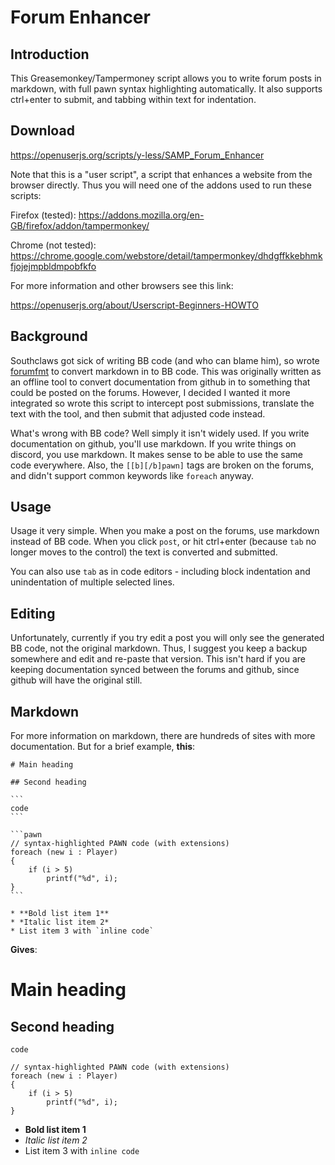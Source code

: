 # Forum Enhancer

## Introduction

This Greasemonkey/Tampermoney script allows you to write forum posts in markdown, with full pawn syntax highlighting automatically.  It also supports ctrl+enter to submit, and tabbing within text for indentation.

## Download

https://openuserjs.org/scripts/y-less/SAMP_Forum_Enhancer

Note that this is a "user script", a script that enhances a website from the browser directly.  Thus you will need one of the addons used to run these scripts:

Firefox (tested): https://addons.mozilla.org/en-GB/firefox/addon/tampermonkey/

Chrome (not tested): https://chrome.google.com/webstore/detail/tampermonkey/dhdgffkkebhmkfjojejmpbldmpobfkfo

For more information and other browsers see this link:

https://openuserjs.org/about/Userscript-Beginners-HOWTO

## Background

Southclaws got sick of writing BB code (and who can blame him), so wrote [forumfmt](https://github.com/Southclaws/forumfmt) to convert markdown in to BB code.  This was originally written as an offline tool to convert documentation from github in to something that could be posted on the forums.  However, I decided I wanted it more integrated so wrote this script to intercept post submissions, translate the text with the tool, and then submit that adjusted code instead.

What's wrong with BB code?  Well simply it isn't widely used.  If you write documentation on github, you'll use markdown.  If you write things on discord, you use markdown.  It makes sense to be able to use the same code everywhere.  Also, the `[[b][/b]pawn]` tags are broken on the forums, and didn't support common keywords like `foreach` anyway.

## Usage

Usage it very simple.  When you make a post on the forums, use markdown instead of BB code.  When you click `post`, or hit ctrl+enter (because `tab` no longer moves to the control) the text is converted and submitted.

You can also use `tab` as in code editors - including block indentation and unindentation of multiple selected lines.

## Editing

Unfortunately, currently if you try edit a post you will only see the generated BB code, not the original markdown.  Thus, I suggest you keep a backup somewhere and edit and re-paste that version.  This isn't hard if you are keeping documentation synced between the forums and github, since github will have the original still.

## Markdown

For more information on markdown, there are hundreds of sites with more documentation.  But for a brief example, **this**:

    # Main heading
    
    ## Second heading
    
    ```
    code
    ```
    
    ```pawn
    // syntax-highlighted PAWN code (with extensions)
    foreach (new i : Player)
    {
    	if (i > 5)
    		printf("%d", i);
    }
    ```
    
    * **Bold list item 1**
    * *Italic list item 2*
    * List item 3 with `inline code`

**Gives**:

# Main heading

## Second heading

```
code
```

```pawn
// syntax-highlighted PAWN code (with extensions)
foreach (new i : Player)
{
	if (i > 5)
		printf("%d", i);
}
```

* **Bold list item 1**
* *Italic list item 2*
* List item 3 with `inline code`

